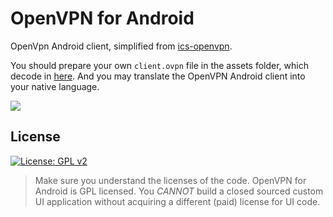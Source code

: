 OpenVPN for Android
=================================
OpenVpn Android client, simplified from [ics-openvpn](https://github.com/schwabe/ics-openvpn).

You should prepare your own `client.ovpn` file in the assets folder, which decode in [here](https://github.com/yuger/VPN_2017/blob/master/vpn2017/src/main/java/com/wxy/vpn/MainActivity.java#L86).
And you may translate the OpenVPN Android client into your native language. 

![](https://github.com/yuger/VPN_2017/blob/master/vpn2017/art/screenshot.jpg)

License
---------------------------------
[![License: GPL v2](https://img.shields.io/badge/License-GPL%20v2-blue.svg)](https://img.shields.io/badge/License-GPL%20v2-blue.svg)
> Make sure you understand the licenses of the code. OpenVPN for Android is GPL licensed.
> You _CANNOT_ build a closed sourced custom UI application without acquiring a different (paid) license for UI code.
